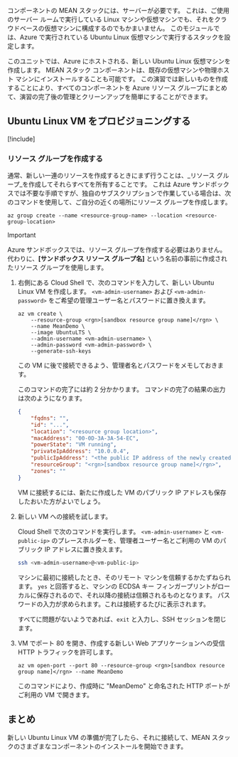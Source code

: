 コンポーネントの MEAN スタックには、サーバーが必要です。 これは、ご使用のサーバー ルームで実行している Linux マシンや仮想マシンでも、それをクラウドベースの仮想マシンに構成するのでもかまいません。 このモジュールでは、Azure で実行されている Ubuntu Linux 仮想マシンで実行するスタックを設定します。

このユニットでは、Azure にホストされる、新しい Ubuntu Linux 仮想マシンを作成します。 MEAN スタック コンポーネントは、既存の仮想マシンや物理ホスト マシンにインストールすることも可能です。 この演習では新しいものを作成することにより、すべてのコンポーネントを Azure リソース グループにまとめて、演習の完了後の管理とクリーンアップを簡単にすることができます。

## <a name="provision-an-ubuntu-linux-vm"></a>Ubuntu Linux VM をプロビジョニングする

[!include[](../../../includes/azure-sandbox-activate.md)]

### <a name="creating-a-resource-group"></a>リソース グループを作成する

通常、新しい一連のリソースを作成するときにまず行うことは、_リソース グループ_を作成してそれらすべてを所有することです。 これは Azure サンドボックスでは不要な手順ですが、独自のサブスクリプションで作業している場合は、次のコマンドを使用して、ご自分の近くの場所にリソース グループを作成します。

```azurecli
az group create --name <resource-group-name> --location <resource-group-location>
```

> [!IMPORTANT]
> Azure サンドボックスでは、リソース グループを作成する必要はありません。 代わりに、**<rgn>[サンドボックス リソース グループ名]</rgn>** という名前の事前に作成されたリソース グループを使用します。

1. 右側にある Cloud Shell で、次のコマンドを入力して、新しい Ubuntu Linux VM を作成します。 `<vm-admin-username>` および `<vm-admin-password>` をご希望の管理ユーザー名とパスワードに置き換えます。

    ```azurecli
    az vm create \
        --resource-group <rgn>[sandbox resource group name]</rgn> \
        --name MeanDemo \
        --image UbuntuLTS \
        --admin-username <vm-admin-username> \
        --admin-password <vm-admin-password> \
        --generate-ssh-keys
    ```

    この VM に後で接続できるよう、管理者名とパスワードをメモしておきます。

    このコマンドの完了には約 2 分かかります。 コマンドの完了の結果の出力は次のようになります。

    ```json
    {
        "fqdns": "",
        "id": "...",
        "location": "<resource group location>",
        "macAddress": "00-0D-3A-3A-54-EC",
        "powerState": "VM running",
        "privateIpAddress": "10.0.0.4",
        "publicIpAddress": "<the public IP address of the newly created machine>",
        "resourceGroup": "<rgn>[sandbox resource group name]</rgn>",
        "zones": ""
    }
    ```

    VM に接続するには、新たに作成した VM のパブリック IP アドレスも保存したおいた方がよいでしょう。

1. 新しい VM への接続を試します。

    Cloud Shell で次のコマンドを実行します。 `<vm-admin-username>` と `<vm-public-ip>` のプレースホルダーを、管理者ユーザー名とご利用の VM のパブリック IP アドレスに置き換えます。

    ```bash
    ssh <vm-admin-username>@<vm-public-ip>
    ```

    マシンに最初に接続したとき、そのリモート マシンを信頼するかたずねられます。 `yes` と回答すると、マシンの ECDSA キー フィンガープリントがローカルに保存されるので、それ以降の接続は信頼されるものとなります。 パスワードの入力が求められます。これは接続するたびに表示されます。

    すべてに問題がないようであれば、`exit` と入力し、SSH セッションを閉じます。

1. VM でポート 80 を開き、作成する新しい Web アプリケーションへの受信 HTTP トラフィックを許可します。

    ```azurecli
    az vm open-port --port 80 --resource-group <rgn>[sandbox resource group name]</rgn> --name MeanDemo
    ```

    このコマンドにより、作成時に "MeanDemo" と命名された HTTP ポートがご利用の VM で開きます。

## <a name="summary"></a>まとめ

新しい Ubuntu Linux VM の準備が完了したら、それに接続して、MEAN スタックのさまざまなコンポーネントのインストールを開始できます。
